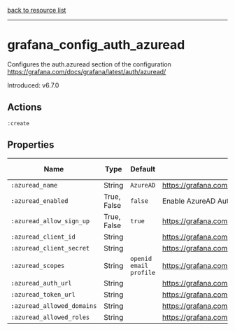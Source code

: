 [back to resource list](https://github.com/sous-chefs/grafana#resources)

---

# grafana_config_auth_azuread

Configures the auth.azuread section of the configuration <https://grafana.com/docs/grafana/latest/auth/azuread/>

Introduced: v6.7.0

## Actions

`:create`

## Properties

| Name                                              | Type          |  Default                    | Description                                                         | Allowed Values
| ------------------------------------------------  | ------------- | --------------------------- | ------------------------------------------------------------------  | --------------- |
| `:azuread_name`                                   | String        | `AzureAD`                   | <https://grafana.com/docs/grafana/latest/auth/azuread/>             |
| `:azuread_enabled`                                | True, False   | `false`                     | Enable AzureAD Auth                                                 | true, false
| `:azuread_allow_sign_up`                          | True, False   | `true`                      | <https://grafana.com/docs/grafana/latest/auth/azuread/>             | true, false
| `:azuread_client_id`                              | String        |                             | <https://grafana.com/docs/grafana/latest/auth/azuread/>             |
| `:azuread_client_secret`                          | String        |                             | <https://grafana.com/docs/grafana/latest/auth/azuread/>             |
| `:azuread_scopes`                                 | String        | `openid email profile`      | <https://grafana.com/docs/grafana/latest/auth/azuread/>             |
| `:azuread_auth_url`                               | String        |                             | <https://grafana.com/docs/grafana/latest/auth/azuread/>             |
| `:azuread_token_url`                              | String        |                             | <https://grafana.com/docs/grafana/latest/auth/azuread/>             |
| `:azuread_allowed_domains`                        | String        |                             | <https://grafana.com/docs/grafana/latest/auth/azuread/>             |
| `:azuread_allowed_roles`                          | String        |                             | <https://grafana.com/docs/grafana/latest/auth/azuread/>             |

